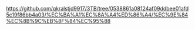 https://github.com/qkralstjd9917/3TB/tree/0538861a08124af09ddbee01afd5c19f86bb4a03/%EC%BA%A1%EC%8A%A4%ED%86%A4/%EC%9E%84%EC%8B%9C%EB%8F%84%EC%95%88